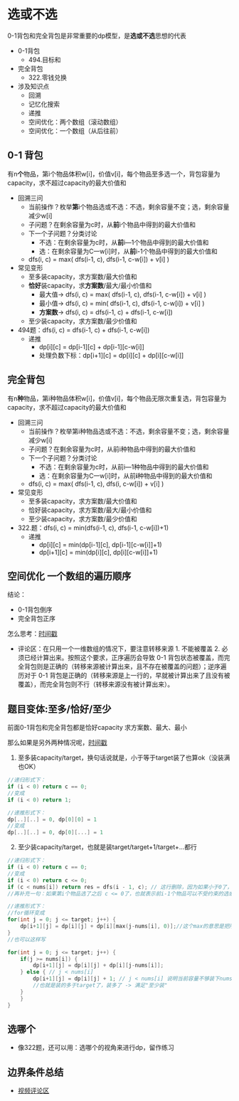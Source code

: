 
# 选或不选

0-1背包和完全背包是非常重要的dp模型，是**选或不选**思想的代表

- 0-1背包
    - 494.目标和
- 完全背包
    - 322.零钱兑换
- 涉及知识点
    - 回溯
    - 记忆化搜索
    - 递推
    - 空间优化：两个数组（滚动数组）
    - 空间优化：一个数组（从后往前）


## 0-1 背包

有n**个**物品，第i个物品体积w[i]，价值v[i]，每个物品至多选一个，背包容量为capacity，求不超过capacity的最大价值和

- 回溯三问
    - 当前操作？枚举**第**i个物品选或不选：不选，剩余容量不变；选，剩余容量减少w[i]
    - 子问题？在剩余容量为c时，从**前**i个物品中得到的最大价值和
    - 下一个子问题？分类讨论
        - 不选：在剩余容量为c时，从**前**i—1个物品中得到的最大价值和
        - 选：在剩余容量为C一w[i]时，从**前**i-1个物品中得到的最大价值和
    - dfs(i, c) = max( dfs(i-1, c), dfs(i-1, c-w[i]) + v[i] )
- 常见变形
    - 至多装capacity，求方案数/最大价值和
    - **恰好**装capacity，求**方案数**/最大/最小价值和
        - 最大值-> dfs(i, c) = max( dfs(i-1, c), dfs(i-1, c-w[i]) + v[i] )
        - 最小值-> dfs(i, c) = min( dfs(i-1, c), dfs(i-1, c-w[i]) + v[i] )
        - **方案数**-> dfs(i, c) = dfs(i-1, c) + dfs(i-1, c-w[i])
    - 至少装capacity，求方案数/最少价值和
- 494题：dfs(i, c) = dfs(i-1, c) + dfs(i-1, c-w[i])
    - 递推
        - dp[i]\[c\] = dp[i-1]\[c\] + dp[i-1][c-w[i]]
        - 处理负数下标：dp[i+1]\[c\] = dp[i]\[c\] + dp[i][c-w[i]]

## 完全背包

有n**种**物品，第i种物品体积w[i]，价值v[i]，每个物品无限次重复选，背包容量为capacity，求不超过capacity的最大价值和

- 回溯三问
    - 当前操作？枚举第i种物品选或不选：不选，剩余容量不变；选，剩余容量减少w[i]
    - 子问题？在剩余容量为c时，从前i种物品中得到的最大价值和
    - 下一个子问题？分类讨论
        - 不选：在剩余容量为c时，从前i—1种物品中得到的最大价值和
        - 选：在剩余容量为C一w[i]时，从前**i**种物品中得到的最大价值和
    - dfs(i, c) = max( dfs(i-1, c), dfs(i, c-w[i]) + v[i] )
- 常见变形
    - 至多装capacity，求方案数/最大价值和
    - 恰好装capacity，求方案数/最大/最小价值和
    - 至少装capacity，求方案数/最少价值和
- 322.题：dfs(i, c) = min(dfs(i-1, c), dfs(i-1, c-w[i])+1)
    - 递推
        - dp[i]\[c\] = min(dp[i-1]\[c\], dp[i-1][c-w[i]]+1)
        - dp[i+1]\[c\] = min(dp[i]\[c\], dp[i][c-w[i]]+1)

## 空间优化 一个数组的遍历顺序

结论：
- 0-1背包倒序
- 完全背包正序

怎么思考：[时间戳](https://www.bilibili.com/video/BV16Y411v7Y6?t=860.6)

- 评论区：在只用一个一维数组的情况下，要注意转移来源 1. 不能被覆盖 2. 必须已经计算出来。按照这个要求，正序遍历会导致 0-1 背包状态被覆盖，而完全背包则是正确的（转移来源被计算出来，且不存在被覆盖的问题）；逆序遍历对于 0-1 背包是正确的（转移来源是上一行的，早就被计算出来了且没有被覆盖），而完全背包则不行（转移来源没有被计算出来）。

## 题目变体:至多/恰好/至少

前面0-1背包和完全背包都是恰好capacity 求方案数、最大、最小

那么如果是另外两种情况呢，[时间戳](https://www.bilibili.com/video/BV16Y411v7Y6?t=886.5)

1. 至多装capacity/target，换句话说就是，小于等于target装了也算ok（没装满也OK）

```c++
//递归形式下：
if (i < 0) return c == 0;
//变成
if (i < 0) return 1;

//递推形式下：
dp[..][..] = 0, dp[0][0] = 1
//变成
dp[..][..] = 0, dp[0][...] = 1

```

2. 至少装capacity/target，也就是装target/target+1/target+...都行

```c++
//递归形式下：
if (i < 0) return c == 0;
//变成
if (i < 0) return c <= 0;
if (c < nums[i]) return res = dfs(i - 1, c); // 这行删除，因为如果小于0了，说明当前target装不下，也就是至少能装target+一个整数，也满足条件
//再补充一句：如果第i个物品选了之后 c <= 0了，也就表示前i-1个物品可以不受约束的选或者不选了

//递推形式下：
//for循环变成
for(int j = 0; j <= target; j++) {
    dp[i+1][j] = dp[i][j] + dp[i][max(j-nums[i], 0)];//这个max的意思是把所有 c < 0的状态 压缩到了 == 0上去了，等价于上面递归形式里的if判断
}
//也可以这样写

for(int j = 0; j <= target; j++) {
    if(j >= nums[i]) {
        dp[i+1][j] = dp[i][j] + dp[i][j-nums[i]];
    } else { // j < nums[i]
        dp[i+1][j] = dp[i][j] + 1; // j < nums[i] 说明当前容量不够装下nums[i]，那么也就是说，如果装了nums[i]，考虑到递推向后的过程，我们装的实际东西肯定是超出了capacity/target
        //也就是装的多于target了，装多了 -> 满足"至少装"
    } 
    }
}

```

## 选哪个

- 像322题，还可以用：选哪个的视角来进行dp，留作练习

## 边界条件总结

- [视频评论区](https://www.bilibili.com/video/BV16Y411v7Y6)